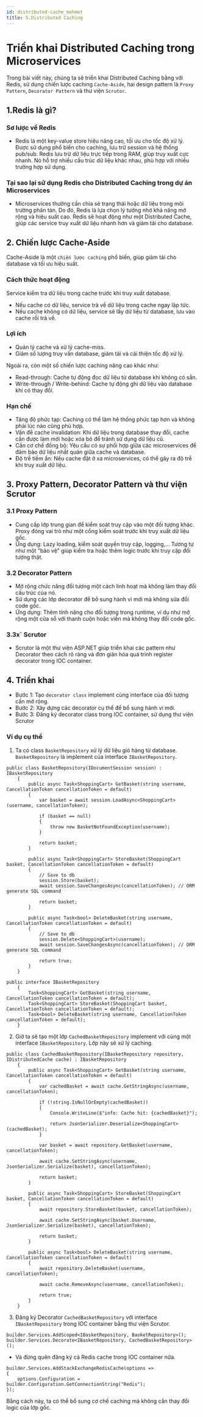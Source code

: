 ```yaml
---
id: distributed-cache_mehmet
title: 5.Distributed Caching
---
```


# Triển khai Distributed Caching trong Microservices

Trong bài viết này, chúng ta sẽ triển khai Distributed Caching bằng với Redis, sử dụng chiến lược caching `Cache-Aside`, hai design pattern là `Proxy Pattern`, `Decorator Pattern` và thư viện `Scrutor`.

## 1.Redis là gì?

### Sơ lược về Redis

- Redis là một key-value store hiệu năng cao, tối ưu cho tốc độ xử lý. Được sử dụng phổ biến cho caching, lưu trữ session và hệ thống pub/sub. Redis lưu trữ dữ liệu trực tiếp trong RAM, giúp truy xuất cực nhanh. Nó hỗ trợ nhiều cấu trúc dữ liệu khác nhau, phù hợp với nhiều trường hợp sử dụng.

### Tại sao lại sử dụng Redis cho Distributed Caching trong dự án Microservices

- Microservices thường cần chia sẻ trạng thái hoặc dữ liệu trong môi trường phân tán. Do đó, Redis là lựa chọn lý tưởng nhờ khả năng mở rộng và hiệu suất cao. Redis sẽ hoạt động như một Distributed Cache, giúp các service truy xuất dữ liệu nhanh hơn và giảm tải cho database.

## 2. Chiến lược Cache-Aside

Cache-Aside là một `chiến lược caching` phổ biến, giúp giảm tải cho database và tối ưu hiệu suất.

### Cách thức hoạt động

Service kiểm tra dữ liệu trong cache trước khi truy xuất database.

- Nếu cache có dữ liệu, service trả về dữ liệu trong cache ngay lập tức.
- Nếu cache không có dữ liệu, service sẽ lấy dữ liệu từ database, lưu vào cache rồi trả về.

### Lợi ích

- Quản lý cache và xử lý cache-miss.
- Giảm số lượng truy vấn database, giảm tải và cải thiện tốc độ xử lý.

Ngoài ra, còn một số chiến lược caching nâng cao khác như:

- Read-through: Cache tự động đọc dữ liệu từ database khi không có sẵn.
- Write-through / Write-behind: Cache tự động ghi dữ liệu vào database khi có thay đổi.

### Hạn chế

- Tăng độ phức tạp: Caching có thể làm hệ thống phức tạp hơn và không phải lúc nào cũng phù hợp.
- Vấn đề cache invalidation: Khi dữ liệu trong database thay đổi, cache cần được làm mới hoặc xóa bỏ để tránh sử dụng dữ liệu cũ.
- Cần cơ chế đồng bộ: Yêu cầu có sự phối hợp giữa các microservices để đảm bảo dữ liệu nhất quán giữa cache và database.
- Độ trễ tiềm ẩn: Nếu cache đặt ở xa microservices, có thể gây ra độ trễ khi truy xuất dữ liệu.

## 3. Proxy Pattern, Decorator Pattern và thư viện Scrutor

### 3.1 Proxy Pattern

- Cung cấp lớp trung gian để kiểm soát truy cập vào một đối tượng khác. Proxy đóng vai trò như một cổng kiểm soát trước khi truy xuất dữ liệu gốc.
- Ứng dụng: Lazy loading, kiểm soát quyền truy cập, logging,... Tương tự như một "bảo vệ" giúp kiểm tra hoặc thêm logic trước khi truy cập đối tượng thật.

### 3.2 Decorator Pattern

- Mở rộng chức năng đối tượng một cách linh hoạt mà không làm thay đổi cấu trúc của nó.
- Sử dụng các lớp decorator để bổ sung hành vi mới mà không sửa đổi code gốc.
- Ứng dụng: Thêm tính năng cho đối tượng trong runtime, ví dụ như mở rộng một cửa sổ với thanh cuộn hoặc viền mà không thay đổi code gốc.

### 3.3x` Scrutor

- Scrutor là một thư viện ASP.NET giúp triển khai các pattern như Decorator theo cách rõ ràng và đơn giản hóa quá trình register decorator trong IOC container.

## 4. Triển khai

- Bước 1: Tạo `decorator class` implement cùng interface của đối tượng cần mở rộng.
- Bước 2: Xây dựng các decorator cụ thể để bổ sung hành vi mới.
- Bước 3: Đăng ký decorator class trong IOC container, sử dụng thư viện Scrutor

### Ví dụ cụ thể

1. Ta có class `BasketRepository` xử lý dữ liệu giỏ hàng từ database. `BasketRepository` là implement của interface `IBasketRepository`.

```
public class BasketRepository(IDocumentSession session) : IBasketRepository
    {
        public async Task<ShoppingCart> GetBasket(string username, CancellationToken cancellationToken = default)
        {
            var basket = await session.LoadAsync<ShoppingCart>(username, cancellationToken);

            if (basket == null)
            {
                throw new BasketNotFoundException(username);
            }

            return basket;
        }

        public async Task<ShoppingCart> StoreBasket(ShoppingCart basket, CancellationToken cancellationToken = default)
        {
            // Save to db
            session.Store(basket);
            await session.SaveChangesAsync(cancellationToken); // ORM generate SQL command

            return basket;
        }

        public async Task<bool> DeleteBasket(string username, CancellationToken cancellationToken = default)
        {
            // Save to db
            session.Delete<ShoppingCart>(username);
            await session.SaveChangesAsync(cancellationToken); // ORM generate SQL command

            return true;
        }
    }
```

```
public interface IBasketRepository
    {
        Task<ShoppingCart> GetBasket(string username, CancellationToken cancellationToken = default);
        Task<ShoppingCart> StoreBasket(ShoppingCart basket, CancellationToken cancellationToken = default);
        Task<bool> DeleteBasket(string username, CancellationToken cancellationToken = default);
    }
```

2. Giờ ta sẽ tạo một lớp `CachedBasketRepository` implement với cùng một interface `IBasketRepository`. Lớp này sẽ xử lý caching.

```
public class CachedBasketRepository(IBasketRepository repository, IDistributedCache cache) : IBasketRepository
    {
        public async Task<ShoppingCart> GetBasket(string username, CancellationToken cancellationToken = default)
        {
            var cachedBasket = await cache.GetStringAsync(username, cancellationToken);

            if (!string.IsNullOrEmpty(cachedBasket))
            {
                Console.WriteLine($"info: Cache hit: {cachedBasket}");

                return JsonSerializer.Deserialize<ShoppingCart>(cachedBasket);
            }

            var basket = await repository.GetBasket(username, cancellationToken);

            await cache.SetStringAsync(username, JsonSerializer.Serialize(basket), cancellationToken);

            return basket;
        }

        public async Task<ShoppingCart> StoreBasket(ShoppingCart basket, CancellationToken cancellationToken = default)
        {
            await repository.StoreBasket(basket, cancellationToken);

            await cache.SetStringAsync(basket.Username, JsonSerializer.Serialize(basket), cancellationToken);

            return basket;
        }

        public async Task<bool> DeleteBasket(string username, CancellationToken cancellationToken = default)
        {
            await repository.DeleteBasket(username, cancellationToken);

            await cache.RemoveAsync(username, cancellationToken);

            return true;
        }
    }
```

3. Đăng ký Decorator `CachedBasketRepository` với interface `IBasketRepository` trong IOC container bằng thư viện Scrutor.

```
builder.Services.AddScoped<IBasketRepository, BasketRepository>();
builder.Services.Decorate<IBasketRepository, CachedBasketRepository>();
```

- Và đừng quên đăng ký cả Redis cache trong IOC container nữa.

```
builder.Services.AddStackExchangeRedisCache(options =>
{
    options.Configuration = builder.Configuration.GetConnectionString("Redis");
});
```

Bằng cách này, ta có thể bổ sung cơ chế caching mà không cần thay đổi logic của lớp gốc.
